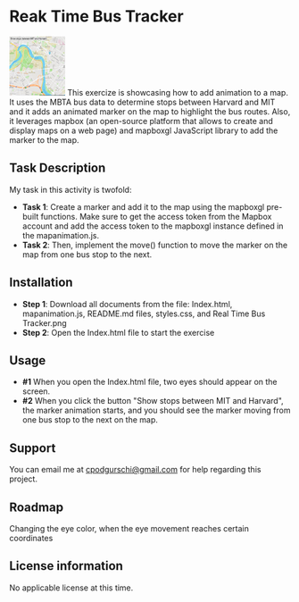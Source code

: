 # Reak Time Bus Tracker
<img src="Real Time Bus Tracker.png" width='100'>
This exercize is showcasing how to add animation to a map. It uses the MBTA bus data to determine stops between Harvard and MIT and it adds an animated marker on the map to highlight the bus routes. Also, it leverages mapbox (an open-source platform that allows to create and display maps on a web page) and mapboxgl JavaScript library to add the marker to the map. 

## Task Description

My task in this activity is twofold:

* **Task 1**: Create a marker and add it to the map using the mapboxgl pre-built functions. Make sure to get the access token from the Mapbox account and add the access token to the mapboxgl instance defined in the mapanimation.js.
* **Task 2**: Then, implement the move() function to move the marker on the map from one bus stop to the next.

 ## Installation

* **Step 1**: Download all documents from the  file: Index.html, mapanimation.js, README.md files, styles.css, and Real Time Bus Tracker.png
* **Step 2**: Open the Index.html file to start the exercise 

 ## Usage

* **#1** When you open the Index.html file, two eyes should appear on the screen.
* **#2** When you click the button "Show stops between MIT and Harvard", the marker animation starts, and you should see the marker moving from one bus stop to the next on the map.

## Support

You can email me at cpodgurschi@gmail.com for help regarding this project. 

## Roadmap

Changing the eye color, when the eye movement reaches certain coordinates

## License information
No applicable license at this time.
